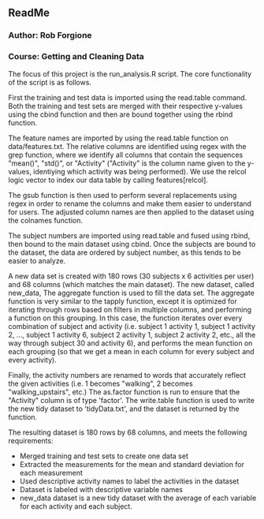 ## ReadMe

### Author: Rob Forgione
### Course: Getting and Cleaning Data

The focus of this project is the run_analysis.R script. The core functionality of the script is as follows. 

First the training and test data is imported using the read.table command. Both the training and test sets are merged with their respective y-values using the cbind function and then are bound together using the rbind function. 

The feature names are imported by using the read.table function on data/features.txt. The relative columns are identified using regex with the grep function, where we identify all columns that contain the sequences "mean()", "std()", or "Activity" ("Activity" is the column name given to the y-values, identiying which activity was being performed). We use the relcol logic vector to index our data table by calling features\[relcol\]. 

The gsub function is then used to perform several replacements using regex in order to rename the columns and make them easier to understand for users. The adjusted column names are then applied to the dataset using the colnames function.

The subject numbers are imported using read.table and fused using rbind, then bound to the main dataset using cbind. Once the subjects are bound to the dataset, the data are ordered by subject number, as this tends to be easier to analyze. 

A new data set is created with 180 rows (30 subjects x 6 activities per user) and 68 columns (which matches the main dataset). The new dataset, called new_data, The aggregate function is used to fill the data set. The aggregate function is very similar to the tapply function, except it is optimized for iterating through rows based on filters in multiple columns, and performing a function on this grouping. In this case, the function iterates over every combination of subject and activity (i.e. subject 1 activity 1, subject 1 activity 2, ..., subject 1 activity 6, subject 2 activity 1, subject 2 activity 2, etc., all the way through subject 30 and activity 6), and performs the mean function on each grouping (so that we get a mean in each column for every subject and every activity). 

Finally, the activity numbers are renamed to words that accurately reflect the given activities (i.e. 1 becomes "walking", 2 becomes "walking_upstairs", etc.) The as.factor function is run to ensure that the "Activity" column is of type 'factor'. The write.table function is used to write the new tidy dataset to 'tidyData.txt', and the dataset is returned by the function. 

The resulting dataset is 180 rows by 68 columns, and meets the following requirements:

* Merged training and test sets to create one data set
* Extracted the measurements for the mean and standard deviation for each measurement
* Used descriptive activity names to label the activities in the dataset
* Dataset is labeled with descriptive variable names
* new_data dataset is a new tidy dataset with the average of each variable for each activity and each subject. 

